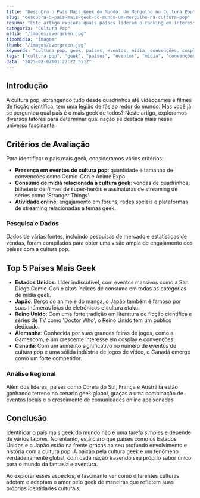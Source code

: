 ```yaml
---
title: "Descubra o País Mais Geek do Mundo: Um Mergulho na Cultura Pop"
slug: "descubra-o-pais-mais-geek-do-mundo-um-mergulho-na-cultura-pop"
resumo: "Este artigo explora quais países lideram o ranking em interesse por cultura pop, identificando o país mais geek do mundo. Através de análises de eventos, consumo de mídia e atividades online, descubra qual nação verdadeiramente vive e respira cultura geek."
categoria: "Cultura Pop"
midia: "/images/evergreen.jpg"
tipoMidia: "imagem"
thumb: "/images/evergreen.jpg"
keywords: "cultura pop, geek, países, eventos, mídia, convenções, cosplay, jogos"
tags: ["cultura pop", "geek", "países", "eventos", "mídia", "convenções", "cosplay", "jogos"]
data: "2025-02-07T01:22:22.551Z"
---
```


## Introdução
A cultura pop, abrangendo tudo desde quadrinhos até videogames e filmes de ficção científica, tem uma legião de fãs ao redor do mundo. Mas você já se perguntou qual país é o mais geek de todos? Neste artigo, exploramos diversos fatores para determinar qual nação se destaca mais nesse universo fascinante.

## Critérios de Avaliação
Para identificar o país mais geek, consideramos vários critérios:
- **Presença em eventos de cultura pop**: quantidade e tamanho de convenções como Comic-Con e Anime Expo.
- **Consumo de mídia relacionada à cultura geek**: vendas de quadrinhos, bilheteria de filmes de super-heróis e assinaturas de streaming de séries como 'Stranger Things'.
- **Atividade online**: engajamento em fóruns, redes sociais e plataformas de streaming relacionadas a temas geek.

### Pesquisa e Dados
Dados de várias fontes, incluindo pesquisas de mercado e estatísticas de vendas, foram compilados para obter uma visão ampla do engajamento dos países com a cultura pop.

## Top 5 Países Mais Geek
- **Estados Unidos**: Líder indiscutível, com eventos massivos como a San Diego Comic-Con e altos índices de consumo em todas as categorias de mídia geek.
- **Japão**: Berço do anime e do manga, o Japão também é famoso por suas inúmeras lojas de eletrônicos e cultura otaku.
- **Reino Unido**: Com uma forte tradição em literatura de ficção científica e séries de TV como 'Doctor Who', o Reino Unido tem um público dedicado.
- **Alemanha**: Conhecida por suas grandes feiras de jogos, como a Gamescom, e um crescente interesse em cosplay e convenções.
- **Canadá**: Com um aumento significativo no número de eventos de cultura pop e uma sólida indústria de jogos de vídeo, o Canadá emerge como um forte competidor.

### Análise Regional
Além dos líderes, países como Coreia do Sul, França e Austrália estão ganhando terreno no cenário geek global, graças a uma combinação de eventos locais e o crescimento de comunidades online apaixonadas.

## Conclusão
Identificar o país mais geek do mundo não é uma tarefa simples e depende de vários fatores. No entanto, está claro que países como os Estados Unidos e o Japão estão na frente graças ao seu profundo envolvimento e história com a cultura pop. A paixão pela cultura geek é um fenômeno verdadeiramente global, com cada nação trazendo seu próprio sabor único para o mundo da fantasia e aventura.

Ao explorar esses aspectos, é fascinante ver como diferentes culturas adotam e adaptam o amor pelo geek de maneiras que refletem suas próprias identidades culturais.
